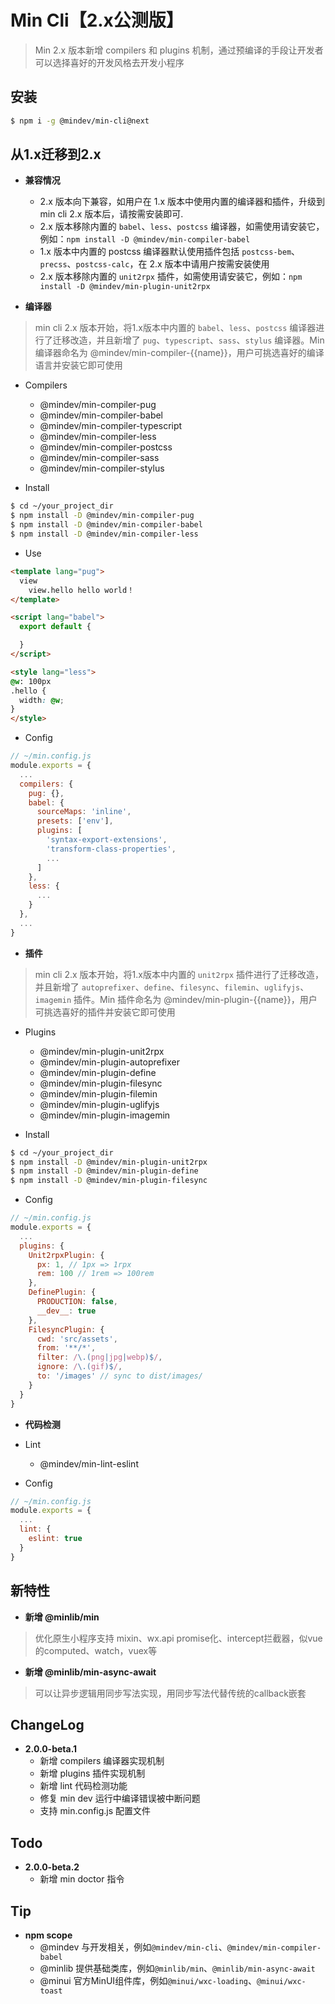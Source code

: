 # Min Cli【2.x公测版】

> Min 2.x 版本新增 compilers 和 plugins 机制，通过预编译的手段让开发者可以选择喜好的开发风格去开发小程序

## 安装

``` bash
$ npm i -g @mindev/min-cli@next
```

## 从1.x迁移到2.x

- **兼容情况**
  - 2.x 版本向下兼容，如用户在 1.x 版本中使用内置的编译器和插件，升级到 min cli 2.x 版本后，请按需安装即可.
  - 2.x 版本移除内置的 `babel`、`less`、`postcss` 编译器，如需使用请安装它，例如：`npm install -D @mindev/min-compiler-babel`
  - 1.x 版本中内置的 postcss 编译器默认使用插件包括 `postcss-bem`、`precss`、`postcss-calc`，在 2.x 版本中请用户按需安装使用
  - 2.x 版本移除内置的 `unit2rpx` 插件，如需使用请安装它，例如：`npm install -D @mindev/min-plugin-unit2rpx`

- **编译器**

> min cli 2.x 版本开始，将1.x版本中内置的 `babel`、`less`、`postcss` 编译器进行了迁移改造，并且新增了 `pug`、`typescript`、`sass`、`stylus` 编译器。Min 编译器命名为 @mindev/min-compiler-{{name}}，用户可挑选喜好的编译语言并安装它即可使用

- Compilers

  - @mindev/min-compiler-pug
  - @mindev/min-compiler-babel
  - @mindev/min-compiler-typescript
  - @mindev/min-compiler-less
  - @mindev/min-compiler-postcss
  - @mindev/min-compiler-sass
  - @mindev/min-compiler-stylus

- Install

``` bash
$ cd ~/your_project_dir
$ npm install -D @mindev/min-compiler-pug
$ npm install -D @mindev/min-compiler-babel
$ npm install -D @mindev/min-compiler-less
```

- Use

``` html
<template lang="pug">
  view
    view.hello hello world！
</template>

<script lang="babel">
  export default {

  }
</script>

<style lang="less">
@w: 100px
.hello {
  width: @w;
}
</style>
```

- Config

``` js
// ~/min.config.js
module.exports = {
  ...
  compilers: {
    pug: {},
    babel: {
      sourceMaps: 'inline',
      presets: ['env'],
      plugins: [
        'syntax-export-extensions',
        'transform-class-properties',
        ...
      ]
    },
    less: {
      ...
    }
  },
  ...
}
```

- **插件**

> min cli 2.x 版本开始，将1.x版本中内置的 `unit2rpx` 插件进行了迁移改造，并且新增了 `autoprefixer`、`define`、`filesync`、`filemin`、`uglifyjs`、`imagemin` 插件。Min 插件命名为 @mindev/min-plugin-{{name}}，用户可挑选喜好的插件并安装它即可使用

- Plugins

  - @mindev/min-plugin-unit2rpx
  - @mindev/min-plugin-autoprefixer
  - @mindev/min-plugin-define
  - @mindev/min-plugin-filesync
  - @mindev/min-plugin-filemin
  - @mindev/min-plugin-uglifyjs
  - @mindev/min-plugin-imagemin

- Install

``` bash
$ cd ~/your_project_dir
$ npm install -D @mindev/min-plugin-unit2rpx
$ npm install -D @mindev/min-plugin-define
$ npm install -D @mindev/min-plugin-filesync
```

- Config

``` js
// ~/min.config.js
module.exports = {
  ...
  plugins: {
    Unit2rpxPlugin: {
      px: 1, // 1px => 1rpx
      rem: 100 // 1rem => 100rem
    },
    DefinePlugin: {
      PRODUCTION: false,
      __dev__: true
    },
    FilesyncPlugin: {
      cwd: 'src/assets',
      from: '**/*',
      filter: /\.(png|jpg|webp)$/,
      ignore: /\.(gif)$/,
      to: '/images' // sync to dist/images/
    }
  }
}
```

- **代码检测**

- Lint

  - @mindev/min-lint-eslint

- Config

``` js
// ~/min.config.js
module.exports = {
  ...
  lint: {
    eslint: true
  }
}
```

## 新特性

- **新增 @minlib/min**

> 优化原生小程序支持 mixin、wx.api promise化、intercept拦截器，似vue的computed、watch，vuex等

- **新增 @minlib/min-async-await**

> 可以让异步逻辑用同步写法实现，用同步写法代替传统的callback嵌套

## ChangeLog

- **2.0.0-beta.1**
  - 新增 compilers 编译器实现机制
  - 新增 plugins 插件实现机制
  - 新增 lint 代码检测功能
  - 修复 min dev 运行中编译错误被中断问题
  - 支持 min.config.js 配置文件

## Todo

- **2.0.0-beta.2**
  - 新增 min doctor 指令

## Tip

- **npm scope**
  - @mindev 与开发相关，例如`@mindev/min-cli`、`@mindev/min-compiler-babel`
  - @minlib 提供基础类库，例如`@minlib/min`、`@minlib/min-async-await`
  - @minui 官方MinUI组件库，例如`@minui/wxc-loading`、`@minui/wxc-toast`
